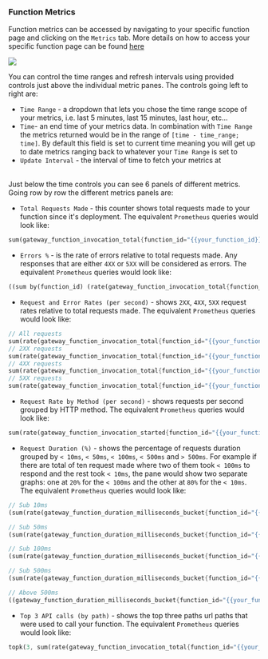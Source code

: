 ### Function Metrics

Function metrics can be accessed by navigating to your specific function page and clicking on the `Metrics` tab. More details on how to access your specific function page can be found [here](/docs/functions/manage)

[![](/static/docs/functions/function_manage_view_metrics.png)](/static/docs/functions/function_manage_view_metrics.png)

You can control the time ranges and refresh intervals using provided controls just above the individual metric panes. The controls going left to right are: 
- `Time Range` - a dropdown that lets you chose the time range scope of your metrics, i.e. last 5 minutes, last 15 minutes, last hour, etc...
- `Time`- an end time of your metrics data. In combination with `Time Range` the metrics returned would be in the range of `[time - time_range; time]`. By default this field is set to current time meaning you will get up to date metrics ranging back to whatever your `Time Range` is set to
- `Update Interval` - the interval of time to fetch your metrics at


&nbsp;  
Just below the time controls you can see 6 panels of different metrics. Going row by row the different metrics panels are:
- `Total Requests Made` - this counter shows total requests made to your function since it's deployment. The equivalent `Prometheus` queries would look like:
```rust
sum(gateway_function_invocation_total{function_id="{{your_function_id}}",user_id="{{your_user_id}}"}) by(function_id)
```
- `Errors %` - is the rate of errors relative to total requests made. Any responses that are either `4XX` or `5XX` will be considered as errors. The equivalent `Prometheus` queries would look like:
```rust
((sum by(function_id) (rate(gateway_function_invocation_total{function_id="{{your_function_id}}",code=~"4..|5..",user_id="{{your_user_id}}"}[5000ms]))) / (sum by(function_id) (rate(gateway_function_invocation_total[5000ms])))) * 100
```
- `Request and Error Rates (per second)` - shows `2XX`, `4XX`, `5XX` request rates relative to total requests made. The equivalent `Prometheus` queries would look like:

```rust
// All requests
sum(rate(gateway_function_invocation_total{function_id="{{your_function_id}}",user_id="{{your_user_id}}"}[5000ms])) by(function_id)
// 2XX requests
sum(rate(gateway_function_invocation_total{function_id="{{your_function_id}}",code=~"2..",user_id="{{your_user_id}}"}[5000ms])) by(function_id)
// 4XX requests
sum(rate(gateway_function_invocation_total{function_id="{{your_function_id}}",code=~"4..",user_id="{{your_user_id}}"}[5000ms])) by(function_id)
// 5XX requests
sum(rate(gateway_function_invocation_total{function_id="{{your_function_id}}",code=~"5..",user_id="{{your_user_id}}"}[5000ms])) by(function_id)
```
- `Request Rate by Method (per second)` - shows requests per second grouped by HTTP method. The equivalent `Prometheus` queries would look like:
```rust
sum(rate(gateway_function_invocation_started{function_id="{{your_function_id}}",user_id="{{your_user_id}}"}[5000ms])) by(method)
```
- `Request Duration (%)` - shows the percentage of requests duration grouped by `< 10ms`, `< 50ms`, `< 100ms`, `< 500ms` and `> 500ms`. For example if there are total of ten request made where two of them took `< 100ms` to respond and the rest took `< 10ms`, the pane would show two separate graphs: one at `20%` for the `< 100ms` and the other at `80%` for the `< 10ms`. The equivalent `Prometheus` queries would look like:
```rust
// Sub 10ms
(sum(rate(gateway_function_duration_milliseconds_bucket{function_id="{{your_function_id}}",le="10",user_id="{{your_user_id}}"}[5000ms)) / sum(rate(gateway_function_duration_milliseconds_count{function_id="{{your_function_id}}"}[5000ms]))) * 100

// Sub 50ms
(sum(rate(gateway_function_duration_milliseconds_bucket{function_id="{{your_function_id}}",le="50",user_id="{{your_user_id}}"}[5000ms)) / sum(rate(gateway_function_duration_milliseconds_count{function_id="{{your_function_id}}"}[5000ms]))) * 100

// Sub 100ms
(sum(rate(gateway_function_duration_milliseconds_bucket{function_id="{{your_function_id}}",le="100",user_id="{{your_user_id}}"}[5000ms)) / sum(rate(gateway_function_duration_milliseconds_count{function_id="{{your_function_id}}"}[5000ms]))) * 100

// Sub 500ms
(sum(rate(gateway_function_duration_milliseconds_bucket{function_id="{{your_function_id}}",le="500",user_id="{{your_user_id}}"}[5000ms)) / sum(rate(gateway_function_duration_milliseconds_count{function_id="{{your_function_id}}"}[5000ms]))) * 100

// Above 500ms
((gateway_function_duration_milliseconds_bucket{function_id="{{your_function_id}}",le="500",user_id="{{your_user_id}}"}) / ignoring (le) gateway_function_duration_milliseconds_count{function_id="{{your_function_id}}"}) * 100
```
- `Top 3 API calls (by path)` - shows the top three paths url paths that were used to call your function. The equivalent `Prometheus` queries would look like:
```rust
topk(3, sum(rate(gateway_function_invocation_total{function_id="{{your_function_id}}",user_id="{{your_user_id}}"}[5000ms]by(path))
```